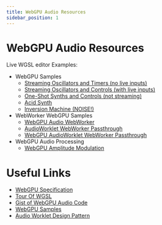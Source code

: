 ```yaml
---
title: WebGPU Audio Resources
sidebar_position: 1
---
```

# WebGPU Audio Resources

Live WGSL editor Examples: 
  * WebGPU Samples
    * [Streaming Oscillators and Timers (no live inputs)](basicStreaming/WgslAudioNoInput.mdx)
    * [Streaming Oscillators and Controls (with live inputs)](basicStreaming/WgslAudioEditorWithInputs.mdx)
    * [One-Shot Synths and Controls (not streaming)](basicStreaming/WgslAudioOneShots.mdx)
    * [Acid Synth](basicStreaming/AcidSynth.mdx)
    * [Inversion Machine (NOISE!)](basicStreaming/InversionMachine.mdx)
  * WebWorker WebGPU Samples
    * [WebGPU Audio WebWorker](webWorkerPassthroughs/webGpuAudioWorker)
    * [AudioWorklet WebWorker Passthrough](webWorkerPassthroughs/workletWorkerPassthrough)
    * [WebGPU AudioWorklet WebWorker Passthrough](webWorkerPassthroughs/workletWorkerWebGpuPassthrough)
  * WebGPU Audio Processing
    * [WebGPU Amplitude Modulation](audioProcessing/webGpuAmplitudeModulation)

# Useful Links

* [WebGPU Specification](https://www.w3.org/TR/webgpu/)
* [Tour Of WGSL](https://google.github.io/tour-of-wgsl/)
* [Gist of WebGPU Audio Code](https://gist.github.com/JolifantoBambla/0a4e9c2a0a8bc475f081bc6f9d1aa1a8)
* [WebGPU Samples](https://webgpu.github.io/webgpu-samples/)
* [Audio Worklet Design Pattern](https://developer.chrome.com/blog/audio-worklet-design-pattern)